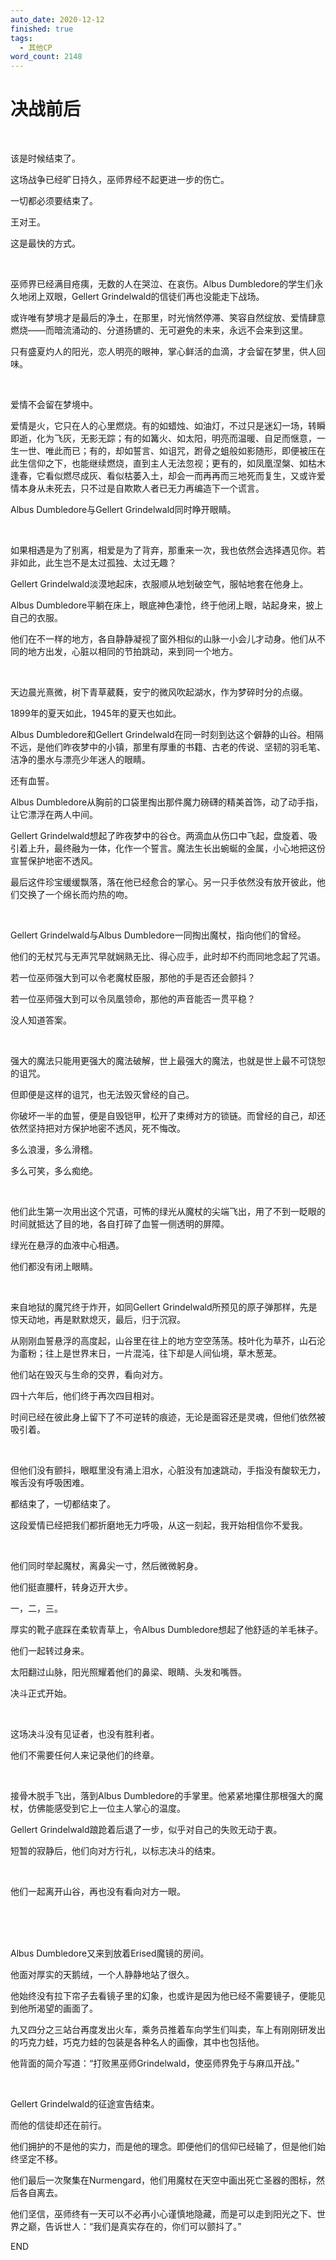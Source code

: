 ```yaml
---
auto_date: 2020-12-12
finished: true
tags:
  - 其他CP
word_count: 2148
---
```


# 决战前后

<br>

该是时候结束了。

这场战争已经旷日持久，巫师界经不起更进一步的伤亡。

一切都必须要结束了。

王对王。

这是最快的方式。

<br>

巫师界已经满目疮痍，无数的人在哭泣、在哀伤。Albus Dumbledore的学生们永久地闭上双眼，Gellert Grindelwald的信徒们再也没能走下战场。

或许唯有梦境才是最后的净土，在那里，时光悄然停滞、笑容自然绽放、爱情肆意燃烧——而暗流涌动的、分道扬镳的、无可避免的未来，永远不会来到这里。

只有盛夏灼人的阳光，恋人明亮的眼神，掌心鲜活的血滴，才会留在梦里，供人回味。

<br>

爱情不会留在梦境中。

爱情是火，它只在人的心里燃烧。有的如蜡烛、如油灯，不过只是迷幻一场，转瞬即逝，化为飞灰，无影无踪；有的如篝火、如太阳，明亮而温暖、自足而惬意，一生一世、唯此而已；有的，却如誓言、如诅咒，跗骨之蛆般如影随形，即便被压在此生信仰之下，也能继续燃烧，直到主人无法忽视；更有的，如凤凰涅槃、如枯木逢春，它看似燃尽成灰、看似枯萎入土，却会一而再再而三地死而复生，又或许爱情本身从未死去，只不过是自欺欺人者已无力再编造下一个谎言。

Albus Dumbledore与Gellert Grindelwald同时睁开眼睛。

<br>

如果相遇是为了别离，相爱是为了背弃，那重来一次，我也依然会选择遇见你。若非如此，此生岂不是太过孤独、太过无趣？

Gellert Grindelwald淡漠地起床，衣服顺从地划破空气，服帖地套在他身上。

Albus Dumbledore平躺在床上，眼底神色凄怆，终于他闭上眼，站起身来，披上自己的衣服。

他们在不一样的地方，各自静静凝视了窗外相似的山脉一小会儿才动身。他们从不同的地方出发，心脏以相同的节拍跳动，来到同一个地方。

<br>

天边晨光熹微，树下青草葳蕤，安宁的微风吹起湖水，作为梦碎时分的点缀。

1899年的夏天如此，1945年的夏天也如此。

Albus Dumbledore和Gellert Grindelwald在同一时刻到达这个僻静的山谷。相隔不远，是他们昨夜梦中的小镇，那里有厚重的书籍、古老的传说、坚韧的羽毛笔、洁净的墨水与漂亮少年迷人的眼睛。

还有血誓。

Albus Dumbledore从胸前的口袋里掏出那件魔力磅礴的精美首饰，动了动手指，让它漂浮在两人中间。

Gellert Grindelwald想起了昨夜梦中的谷仓。两滴血从伤口中飞起，盘旋着、吸引着上升，最终融为一体，化作一个誓言。魔法生长出蜿蜒的金属，小心地把这份宣誓保护地密不透风。

最后这件珍宝缓缓飘落，落在他已经愈合的掌心。另一只手依然没有放开彼此，他们交换了一个绵长而灼热的吻。

<br>

Gellert Grindelwald与Albus Dumbledore一同掏出魔杖，指向他们的曾经。

他们的无杖咒与无声咒早就娴熟无比、得心应手，此时却不约而同地念起了咒语。

若一位巫师强大到可以令老魔杖臣服，那他的手是否还会颤抖？

若一位巫师强大到可以令凤凰领命，那他的声音能否一贯平稳？

没人知道答案。

<br>

强大的魔法只能用更强大的魔法破解，世上最强大的魔法，也就是世上最不可饶恕的诅咒。

但即便是这样的诅咒，也无法毁灭曾经的自己。

你破坏一半的血誓，便是自毁铠甲，松开了束缚对方的锁链。而曾经的自己，却还依然坚持把对方保护地密不透风，死不悔改。

多么浪漫，多么滑稽。

多么可笑，多么痴绝。

<br>

他们此生第一次用出这个咒语，可怖的绿光从魔杖的尖端飞出，用了不到一眨眼的时间就抵达了目的地，各自打碎了血誓一侧透明的屏障。

绿光在悬浮的血液中心相遇。

他们都没有闭上眼睛。

<br>

来自地狱的魔咒终于炸开，如同Gellert Grindelwald所预见的原子弹那样，先是惊天动地，再是默默熄灭，最后，归于沉寂。

从刚刚血誓悬浮的高度起，山谷里在往上的地方空空荡荡。枝叶化为草芥，山石沦为齑粉；往上是世界末日，一片混沌，往下却是人间仙境，草木葱茏。

他们站在毁灭与生命的交界，看向对方。

四十六年后，他们终于再次四目相对。

时间已经在彼此身上留下了不可逆转的痕迹，无论是面容还是灵魂，但他们依然被吸引着。

<br>

但他们没有颤抖，眼眶里没有涌上泪水，心脏没有加速跳动，手指没有酸软无力，喉舌没有呼吸困难。

都结束了，一切都结束了。

这段爱情已经把我们都折磨地无力呼吸，从这一刻起，我开始相信你不爱我。

<br>

他们同时举起魔杖，离鼻尖一寸，然后微微躬身。

他们挺直腰杆，转身迈开大步。

一，二，三。

厚实的靴子底踩在柔软青草上，令Albus Dumbledore想起了他舒适的羊毛袜子。

他们一起转过身来。

太阳翻过山脉，阳光照耀着他们的鼻梁、眼睛、头发和嘴唇。

决斗正式开始。

<br>

这场决斗没有见证者，也没有胜利者。

他们不需要任何人来记录他们的终章。

<br>

接骨木脱手飞出，落到Albus Dumbledore的手掌里。他紧紧地攥住那根强大的魔杖，仿佛能感受到它上一位主人掌心的温度。

Gellert Grindelwald踉跄着后退了一步，似乎对自己的失败无动于衷。

短暂的寂静后，他们向对方行礼，以标志决斗的结束。

<br>

他们一起离开山谷，再也没有看向对方一眼。

<br>

<br>

<br>

Albus Dumbledore又来到放着Erised魔镜的房间。

他面对厚实的天鹅绒，一个人静静地站了很久。

他始终没有拉下帘子去看镜子里的幻象，也或许是因为他已经不需要镜子，便能见到他所渴望的画面了。

九又四分之三站台再度发出火车，乘务员推着车向学生们叫卖，车上有刚刚研发出的巧克力蛙，巧克力蛙的包装是各种名人的画像，其中也包括他。

他背面的简介写道：“打败黑巫师Grindelwald，使巫师界免于与麻瓜开战。”

<br>

Gellert Grindelwald的征途宣告结束。

而他的信徒却还在前行。

他们拥护的不是他的实力，而是他的理念。即便他们的信仰已经输了，但是他们始终坚定不移。

他们最后一次聚集在Nurmengard，他们用魔杖在天空中画出死亡圣器的图标，然后各自离去。

他们坚信，巫师终有一天可以不必再小心谨慎地隐藏，而是可以走到阳光之下、世界之巅，告诉世人：“我们是真实存在的，你们可以颤抖了。”

END

